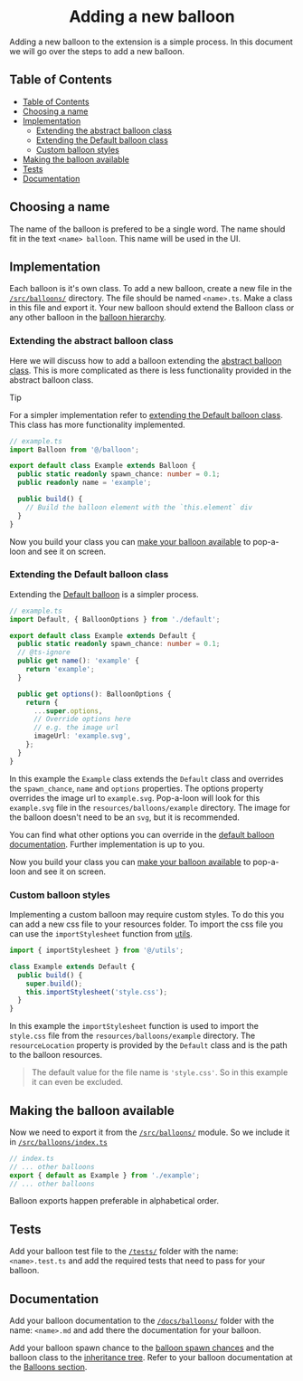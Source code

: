 <h1 align="center">Adding a new balloon</h1>

Adding a new balloon to the extension is a simple process. In this document we will go over the steps to add a new balloon.

## Table of Contents

<!-- markdownlint-disable link-fragments -->

- [Table of Contents](#table-of-contents)
- [Choosing a name](#choosing-a-name)
- [Implementation](#implementation)
  - [Extending the abstract balloon class](#extending-the-abstract-balloon-class)
  - [Extending the Default balloon class](#extending-the-default-balloon-class)
  - [Custom balloon styles](#custom-balloon-styles)
- [Making the balloon available](#making-the-balloon-available)
- [Tests](#tests)
- [Documentation](#documentation)

<!-- markdownlint-enable link-fragments -->

## Choosing a name

The name of the balloon is prefered to be a single word. The name should fit in the text `<name> balloon`. This name will be used in the UI.

## Implementation

Each balloon is it's own class. To add a new balloon, create a new file in the [`/src/balloons/`](/src/balloons/) directory. The file should be named `<name>.ts`. Make a class in this file and export it. Your new balloon should extend the Balloon class or any other balloon in the [balloon hierarchy](./README.md#inheritance-tree).

### Extending the abstract balloon class

Here we will discuss how to add a balloon extending the [abstract balloon class](./README.md#abstract-balloon-class). This is more complicated as there is less functionality provided in the abstract balloon class.

> [!TIP]
> For a simpler implementation refer to [extending the Default balloon class](#extending-the-default-balloon-class). This class has more functionality implemented.

```ts
// example.ts
import Balloon from '@/balloon';

export default class Example extends Balloon {
  public static readonly spawn_chance: number = 0.1;
  public readonly name = 'example';

  public build() {
    // Build the balloon element with the `this.element` div
  }
}
```

Now you build your class you can [make your balloon available](#making-the-balloon-available) to pop-a-loon and see it on screen.

### Extending the Default balloon class

Extending the [Default balloon](./balloons/default.md) is a simpler process.

```ts
// example.ts
import Default, { BalloonOptions } from './default';

export default class Example extends Default {
  public static readonly spawn_chance: number = 0.1;
  // @ts-ignore
  public get name(): 'example' {
    return 'example';
  }

  public get options(): BalloonOptions {
    return {
      ...super.options,
      // Override options here
      // e.g. the image url
      imageUrl: 'example.svg',
    };
  }
}
```

In this example the `Example` class extends the `Default` class and overrides the `spawn_chance`, `name` and `options` properties. The options property overrides the image url to `example.svg`. Pop-a-loon will look for this `example.svg` file in the `resources/balloons/example` directory. The image for the balloon doesn't need to be an `svg`, but it is recommended.

You can find what other options you can override in the [default balloon documentation](./balloons/default.md). Further implementation is up to you.

Now you build your class you can [make your balloon available](#making-the-balloon-available) to pop-a-loon and see it on screen.

### Custom balloon styles

Implementing a custom balloon may require custom styles. To do this you can add a new css file to your resources folder. To import the css file you can use the `importStylesheet` function from [utils](/src/utils.ts).

```ts
import { importStylesheet } from '@/utils';

class Example extends Default {
  public build() {
    super.build();
    this.importStylesheet('style.css');
  }
}
```

In this example the `importStylesheet` function is used to import the `style.css` file from the `resources/balloons/example` directory. The `resourceLocation` property is provided by the `Default` class and is the path to the balloon resources.

> The default value for the file name is `'style.css'`. So in this example it can even be excluded.

## Making the balloon available

Now we need to export it from the [`/src/balloons/`](/src/balloons/) module. So we include it in [`/src/balloons/index.ts`](/src/balloons/index.ts)

```ts
// index.ts
// ... other balloons
export { default as Example } from './example';
// ... other balloons
```

Balloon exports happen preferable in alphabetical order.

## Tests

Add your balloon test file to the [`/tests/`](/tests/) folder with the name: `<name>.test.ts` and add the required tests that need to pass for your balloon.

## Documentation

Add your balloon documentation to the [`/docs/balloons/`](/docs/balloons/) folder with the name: `<name>.md` and add there the documentation for your balloon.

Add your balloon spawn chance to the [balloon spawn chances](./README.md#balloon-spawn-chances) and the balloon class to the [inheritance tree](./README.md#inheritance-tree). Refer to your balloon documentation at the [Balloons section](./README.md#balloons).

